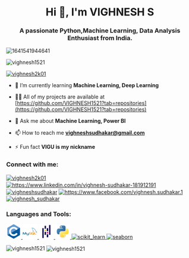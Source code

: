 <h1 align="center">Hi 👋, I'm VIGHNESH S</h1>
<h3 align="center">A passionate Python,Machine Learning, Data Analysis Enthusiast from India.</h3>

![1641541944641](https://user-images.githubusercontent.com/90493668/148994298-327b4722-ab62-439c-bb86-995bb52f47f5.jpg)


<p align="left"><a href ="https://giphy.com/gifs/DataCamp-machine-learning-ml-datacamp-gutZ5Pm6Xl62eIf5RZ"></a></p>

<p align="left"> <img src="https://komarev.com/ghpvc/?username=vighnesh1521&label=Profile%20views&color=0e75b6&style=flat" alt="vighnesh1521" /> </p>

<p align="left"> <a href="https://twitter.com/vighnesh2k01" target="blank"><img src="https://img.shields.io/twitter/follow/vighnesh2k01?logo=twitter&style=for-the-badge" alt="vighnesh2k01" /></a> </p>

- 🌱 I’m currently learning **Machine Learning, Deep Learning**

- 👨‍💻 All of my projects are available at [https://github.com/VIGHNESH1521?tab=repositories](https://github.com/VIGHNESH1521?tab=repositories)

- 💬 Ask me about **Machine Learning, Power BI**

- 📫 How to reach me **vighneshsudhakar@gmail.com**

- ⚡ Fun fact **VIGU is my nickname**

<h3 align="left">Connect with me:</h3>
<p align="left">
<a href="https://twitter.com/vighnesh2k01" target="blank"><img align="center" src="https://raw.githubusercontent.com/rahuldkjain/github-profile-readme-generator/master/src/images/icons/Social/twitter.svg" alt="vighnesh2k01" height="30" width="40" /></a>
<a href="https://linkedin.com/in/vighnesh-sudhakar-181912191" target="blank"><img align="center" src="https://raw.githubusercontent.com/rahuldkjain/github-profile-readme-generator/master/src/images/icons/Social/linked-in-alt.svg" alt="https://www.linkedin.com/in/vighnesh-sudhakar-181912191" height="30" width="40" /></a>
<a href="https://kaggle.com/vighneshsudhakar" target="blank"><img align="center" src="https://raw.githubusercontent.com/rahuldkjain/github-profile-readme-generator/master/src/images/icons/Social/kaggle.svg" alt="vighneshsudhakar" height="30" width="40" /></a>
<a href="https://fb.com/https://www.facebook.com/vighnesh.sudhakar.1" target="blank"><img align="center" src="https://raw.githubusercontent.com/rahuldkjain/github-profile-readme-generator/master/src/images/icons/Social/facebook.svg" alt="https://www.facebook.com/vighnesh.sudhakar.1" height="30" width="40" /></a>
<a href="https://instagram.com/vighnesh_sudhakar" target="blank"><img align="center" src="https://raw.githubusercontent.com/rahuldkjain/github-profile-readme-generator/master/src/images/icons/Social/instagram.svg" alt="vighnesh_sudhakar" height="30" width="40" /></a>
</p>

<h3 align="left">Languages and Tools:</h3>
<p align="left"> <a href="https://www.cprogramming.com/" target="_blank" rel="noreferrer"> <img src="https://raw.githubusercontent.com/devicons/devicon/master/icons/c/c-original.svg" alt="c" width="40" height="40"/> </a> <a href="https://www.mysql.com/" target="_blank" rel="noreferrer"> <img src="https://raw.githubusercontent.com/devicons/devicon/master/icons/mysql/mysql-original-wordmark.svg" alt="mysql" width="40" height="40"/> </a> <a href="https://pandas.pydata.org/" target="_blank" rel="noreferrer"> <img src="https://raw.githubusercontent.com/devicons/devicon/2ae2a900d2f041da66e950e4d48052658d850630/icons/pandas/pandas-original.svg" alt="pandas" width="40" height="40"/> </a> <a href="https://www.python.org" target="_blank" rel="noreferrer"> <img src="https://raw.githubusercontent.com/devicons/devicon/master/icons/python/python-original.svg" alt="python" width="40" height="40"/> </a> <a href="https://scikit-learn.org/" target="_blank" rel="noreferrer"> <img src="https://upload.wikimedia.org/wikipedia/commons/0/05/Scikit_learn_logo_small.svg" alt="scikit_learn" width="40" height="40"/> </a> <a href="https://seaborn.pydata.org/" target="_blank" rel="noreferrer"> <img src="https://seaborn.pydata.org/_images/logo-mark-lightbg.svg" alt="seaborn" width="40" height="40"/> </a> </p>

<p><img align="left" src="https://github-readme-stats.vercel.app/api/top-langs?username=vighnesh1521&show_icons=true&locale=en&layout=compact" alt="vighnesh1521" /></p>

<p>&nbsp;<img align="center" src="https://github-readme-stats.vercel.app/api?username=vighnesh1521&show_icons=true&locale=en" alt="vighnesh1521" /></p>
